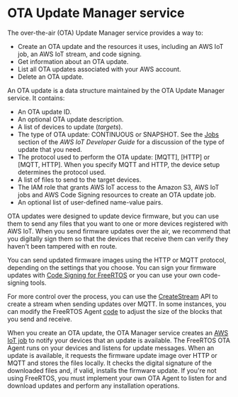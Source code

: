 # OTA Update Manager service<a name="ota-manager"></a>

The over\-the\-air \(OTA\) Update Manager service provides a way to:
+ Create an OTA update and the resources it uses, including an AWS IoT job, an AWS IoT stream, and code signing\.
+ Get information about an OTA update\. 
+ List all OTA updates associated with your AWS account\.
+ Delete an OTA update\.

An OTA update is a data structure maintained by the OTA Update Manager service\. It contains:
+ An OTA update ID\.
+ An optional OTA update description\.
+ A list of devices to update \(*targets*\)\.
+ The type of OTA update: CONTINUOUS or SNAPSHOT\. See the [Jobs](https://docs.aws.amazon.com/iot/latest/developerguide/iot-jobs.html) section of the *AWS IoT Developer Guide* for a discussion of the type of update that you need\.
+ The protocol used to perform the OTA update: \[MQTT\], \[HTTP\] or \[MQTT, HTTP\]\. When you specify MQTT and HTTP, the device setup determines the protocol used\.
+ A list of files to send to the target devices\.
+ The IAM role that grants AWS IoT access to the Amazon S3, AWS IoT jobs and AWS Code Signing resources to create an OTA update job\.
+ An optional list of user\-defined name\-value pairs\.

OTA updates were designed to update device firmware, but you can use them to send any files that you want to one or more devices registered with AWS IoT\. When you send firmware updates over the air, we recommend that you digitally sign them so that the devices that receive them can verify they haven't been tampered with en route\.

You can send updated firmware images using the HTTP or MQTT protocol, depending on the settings that you choose\. You can sign your firmware updates with [Code Signing for FreeRTOS](https://docs.aws.amazon.com/signer/latest/developerguide/Welcome.html) or you can use your own code\-signing tools\.

For more control over the process, you can use the [ CreateStream](https://docs.aws.amazon.com/iot/latest/apireference/API_CreateStream.html) API to create a stream when sending updates over MQTT\. In some instances, you can modify the FreeRTOS Agent [code](https://github.com/aws/amazon-freertos/tree/202012.00/libraries/freertos_plus/aws/ota/src) to adjust the size of the blocks that you send and receive\.

When you create an OTA update, the OTA Manager service creates an [AWS IoT job](https://docs.aws.amazon.com/iot/latest/developerguide/iot-jobs.html) to notify your devices that an update is available\. The FreeRTOS OTA Agent runs on your devices and listens for update messages\. When an update is available, it requests the firmware update image over HTTP or MQTT and stores the files locally\. It checks the digital signature of the downloaded files and, if valid, installs the firmware update\. If you're not using FreeRTOS, you must implement your own OTA Agent to listen for and download updates and perform any installation operations\.